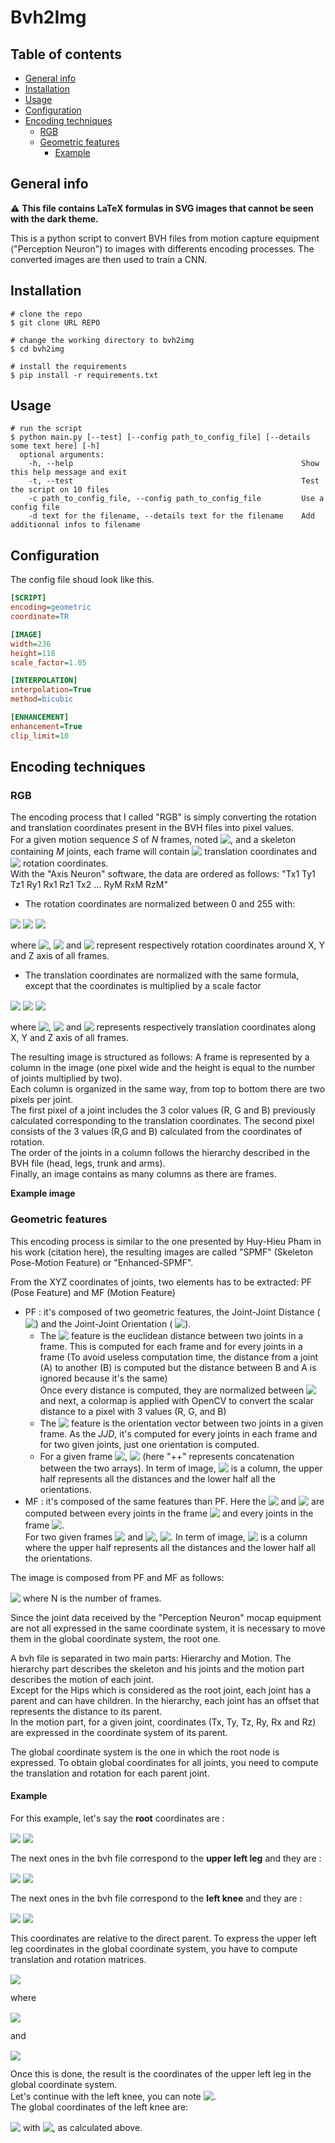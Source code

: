 # Bvh2Img

## Table of contents
  - [General info](#general-info)
  - [Installation](#installation)
  - [Usage](#usage)
  - [Configuration](#configuration)
  - [Encoding techniques](#encoding-techniques)
    - [RGB](#rgb)
    - [Geometric features](#geometric-features)
      - [Example](#example)

## General info
:warning: **This file contains LaTeX formulas in SVG images that cannot be seen with the dark theme.**  
  
This is a python script to convert BVH files from motion capture equipment ("Perception Neuron") to images with differents encoding processes.
The converted images are then used to train a CNN. 

## Installation

```console
# clone the repo
$ git clone URL REPO

# change the working directory to bvh2img
$ cd bvh2img

# install the requirements
$ pip install -r requirements.txt
```

## Usage
  
```console
# run the script
$ python main.py [--test] [--config path_to_config_file] [--details some text here] [-h]
  optional arguments:
    -h, --help                                                   Show this help message and exit
    -t, --test                                                   Test the script on 10 files
    -c path_to_config_file, --config path_to_config_file         Use a config file
    -d text for the filename, --details text for the filename    Add additionnal infos to filename

```

## Configuration
  
The config file shoud look like this.  
```ini
[SCRIPT]
encoding=geometric
coordinate=TR

[IMAGE]
width=236
height=118
scale_factor=1.05

[INTERPOLATION]
interpolation=True
method=bicubic

[ENHANCEMENT]
enhancement=True
clip_limit=10
```
## Encoding techniques

### RGB

The encoding process that I called "RGB" is simply converting the rotation and translation coordinates present in the BVH files into pixel values.  
For a given motion sequence $S$ of $N$ frames, noted <!-- $S=\{F1, F2, ..., Fn\}$ --> <img style="transform: translateY(0.1em); background: white;" src=".\svg\IRxiekngcy.svg">, and a skeleton containing $M$ joints, each frame will contain <!-- $3*M$ --> <img style="transform: translateY(0.1em); background: white;" src=".\svg\bAiUSxjBQX.svg"> translation coordinates and <!-- $3*M$ --> <img style="transform: translateY(0.1em); background: white;" src=".\svg\44DiUgEmuJ.svg"> rotation coordinates.  
With the "Axis Neuron" software, the data are ordered as follows:
"Tx1 Ty1 Tz1 Ry1 Rx1 Rz1 Tx2 ... RyM RxM RzM"

* The rotation coordinates are normalized between 0 and 255 with:  
<!-- $R = 255 * \frac{(Rx - min(X_{rot}))}{(max(X_{rot})-min(X_{rot}))}$ --> <img style="transform: translateY(0.1em); background: white;" src=".\svg\sSlZq0DByx.svg">  
<!-- $G = 255 * \frac{(Ry - min(Y_{rot}))}{(max(Y_{rot})-min(Y_{rot}))}$ --> <img style="transform: translateY(0.1em); background: white;" src=".\svg\zybr85aPMF.svg">  
<!-- $B = 255 * \frac{(Rz - min(Z_{rot}))}{(max(Z_{rot})-min(Z_{rot}))}$ --> <img style="transform: translateY(0.1em); background: white;" src=".\svg\2X7GXFypA1.svg">    
where <!-- $X_{rot}$ --> <img style="transform: translateY(0.1em); background: white;" src=".\svg\uuvdlwxc6J.svg">, <!-- $Y_{rot}$ --> <img style="transform: translateY(0.1em); background: white;" src=".\svg\KoKBHWg1o4.svg"> and <!-- $Z_{rot}$ --> <img style="transform: translateY(0.1em); background: white;" src=".\svg\X9OYxJmwEi.svg"> represent respectively rotation coordinates around X, Y and Z axis of all frames.

* The translation coordinates are normalized with the same formula, except that the coordinates is multiplied by a scale factor  
<!-- $R = 255 * \frac{(Tx*Scale - min(X_{tra}))}{(max(X_{tra})-min(X_{tra}))}$ --> <img style="transform: translateY(0.1em); background: white;" src=".\svg\WcIQ8vZ5Wa.svg">  
<!-- $G = 255 * \frac{(Ty*Scale - min(Y_{tra}))}{(max(Y_{tra})-min(Y_{tra}))}$ --> <img style="transform: translateY(0.1em); background: white;" src=".\svg\zsTIx4UL7x.svg">  
<!-- $B = 255 * \frac{(Tz*Scale - min(Z_{tra}))}{(max(Z_{tra})-min(Z_{tra}))}$ --> <img style="transform: translateY(0.1em); background: white;" src=".\svg\nbWe3sg8WI.svg">  
where <!-- $X_{tra}$ --> <img style="transform: translateY(0.1em); background: white;" src=".\svg\ge60q32t1b.svg">, <!-- $Y_{tra}$ --> <img style="transform: translateY(0.1em); background: white;" src=".\svg\LWVKpTWX5f.svg"> and <!-- $Z_{tra}$ --> <img style="transform: translateY(0.1em); background: white;" src=".\svg\BKm1yqXuAS.svg"> represents respectively translation coordinates along X, Y and Z axis of all frames.

The resulting image is structured as follows: 
A frame is represented by a column in the image (one pixel wide and the height is equal to the number of joints multiplied by two).  
Each column is organized in the same way, from top to bottom there are two pixels per joint.  
The first pixel of a joint includes the 3 color values (R, G and B) previously calculated corresponding to the translation coordinates. The second pixel consists of the 3 values (R,G and B) calculated from the coordinates of rotation.  
The order of the joints in a column follows the hierarchy described in the BVH file (head, legs, trunk and arms).  
Finally, an image contains as many columns as there are frames. 

**Example image**  

### Geometric features

This encoding process is similar to the one presented by Huy-Hieu Pham in his work (citation here), the resulting images are called "SPMF" (Skeleton Pose-Motion Feature) or "Enhanced-SPMF".  

From the XYZ coordinates of joints, two elements has to be extracted: PF (Pose Feature) and MF (Motion Feature)  

* PF : it's composed of two geometric features, the Joint-Joint Distance (<!-- $JJD$ --> <img style="transform: translateY(0.1em); background: white;" src=".\svg\1QYuNMvBTX.svg">) and the Joint-Joint Orientation (<!-- $JJO$ --> <img style="transform: translateY(0.1em); background: white;" src=".\svg\oiTqg289Pv.svg">).  
  * The <!-- $JJD$ --> <img style="transform: translateY(0.1em); background: white;" src=".\svg\HLIIIs2BCv.svg"> feature is the euclidean distance between two joints in a frame. This is computed for each frame and for every joints in a frame (To avoid useless computation time, the distance from a joint (A) to another (B) is computed but the distance between B and A is ignored because it's the same)  
  Once every distance is computed, they are normalized between <!-- $[0;255]$ --> <img style="transform: translateY(0.1em); background: white;" src=".\svg\cABgCIsY8u.svg"> and next, a colormap is applied with OpenCV to convert the scalar distance to a pixel with 3 values (R, G, and B) 
  * The <!-- $JJO$ --> <img style="transform: translateY(0.1em); background: white;" src=".\svg\5i9v45zOdC.svg"> feature is the orientation vector between two joints in a given frame. As the $JJD$, it's computed for every joints in each frame and for two given joints, just one orientation is computed.  
  * For a given frame <!-- $t$ --> <img style="transform: translateY(0.1em); background: white;" src=".\svg\1g820ZjlbF.svg">, <!-- $PF^t=[JJD^t ++ JJO^t]$ --> <img style="transform: translateY(0.1em); background: white;" src=".\svg\4kKYXcpb0s.svg"> (here "++" represents concatenation between the two arrays). In term of image, <!-- $PF^t$ --> <img style="transform: translateY(0.1em); background: white;" src=".\svg\YxzxG3WkOj.svg"> is a column, the upper half represents all the distances and the lower half all the orientations.
* MF : it's composed of the same features than PF. Here the <!-- $JJD$ --> <img style="transform: translateY(0.1em); background: white;" src=".\svg\CjCMNwJtyJ.svg"> and <!-- $JJO$ --> <img style="transform: translateY(0.1em); background: white;" src=".\svg\C4GGdRQox0.svg"> are computed between every joints in the frame <!-- $t$ --> <img style="transform: translateY(0.1em); background: white;" src=".\svg\wTcsGCU09t.svg"> and every joints in the frame <!-- $t+1$ --> <img style="transform: translateY(0.1em); background: white;" src=".\svg\fG1Cm6Uoz4.svg">.  
  For two given frames <!-- $t$ --> <img style="transform: translateY(0.1em); background: white;" src=".\svg\l0rK61rjAr.svg"> and <!-- $t+1$ --> <img style="transform: translateY(0.1em); background: white;" src=".\svg\ZtMHglkJLx.svg">, <!-- $MF^{t->t+1}=[JJD^{t,t+1} ++ JJO^{t,t+1}]$ --> <img style="transform: translateY(0.1em); background: white;" src=".\svg\u5rgrwtgnl.svg">. In term of image, <!-- $MF^{t->t+1}$ --> <img style="transform: translateY(0.1em); background: white;" src=".\svg\MrkoofV7aC.svg"> is a column where the upper half represents all the distances and the lower half all the orientations.  
  
The image is composed from PF and MF as follows:
<!-- $SPMF=[PF^1 ++ MF^{1->2} ++ PF^2 ++ ... ++ MF^{N-1->N} ++ PF^N]$ --> <img style="transform: translateY(0.1em); background: white;" src=".\svg\F5u1IL95Bb.svg"> where N is the number of frames.  

Since the joint data received by the "Perception Neuron" mocap equipment are not all expressed in the same coordinate system, it is necessary to move them in the global coordinate system, the root one.  

A bvh file is separated in two main parts: Hierarchy and Motion. The hierarchy part describes the skeleton and his joints and the motion part describes the motion of each joint.    
Except for the Hips which is considered as the root joint, each joint has a parent and can have children.
In the hierarchy, each joint has an offset that represents the distance to its parent.  
In the motion part, for a given joint, coordinates (Tx, Ty, Tz, Ry, Rx and Rz) are expressed in the coordinate system of its parent.  

The global coordinate system is the one in which the root node is expressed. To obtain global coordinates for all joints, you need to compute the translation and rotation for each parent joint.  
  
#### Example
  
For this example, let's say the **root** coordinates are :  
<!-- $Tx_{root}=0.000000\ ;\ Ty_{root}=93.019646\ ;\ Tz_{root}=0.000000\ ;$ --> <img style="transform: translateY(0.1em); background: white;" src=".\svg\6CRnww74gN.svg">  
<!-- $Rx_{root}=0.000000\ ;\ Ry_{root}=101.470901\ ;\ Rz_{root}=0.000000\ ;$ --> <img style="transform: translateY(0.1em); background: white;" src=".\svg\lzzdw5STVw.svg">    
  
The next ones in the bvh file correspond to the **upper left leg** and they are :  
<!-- $Tx_{ull}=-9.250000\ ;\ Ty_{ull}=-1.589645\ ;\ Tz_{ull}=0.000000\ ;$ --> <img style="transform: translateY(0.1em); background: white;" src=".\svg\t90ImEeasI.svg">  
<!-- $Rx_{ull}=0.000000\ ;\ Ry_{ull}=0.000000\ ;\ Rz_{ull}=0.000000\ ;$ --> <img style="transform: translateY(0.1em); background: white;" src=".\svg\iVXStkd90M.svg">  
  
The next ones in the bvh file correspond to the **left knee** and they are :  
<!-- $Tx_{lk}=0.000000\ ;\ Ty_{lk}=-41.870003\ ;\ Tz_{lk}=0.000000\ ;$ --> <img style="transform: translateY(0.1em); background: white;" src=".\svg\LIJcj8M2cC.svg">  
<!-- $Rx_{lk}=0.000000\ ;\ Ry_{lk}=0.000000\ ;\ Rz_{lk}=0.000000\ ;$ --> <img style="transform: translateY(0.1em); background: white;" src=".\svg\p1XBqrbcrt.svg">
    
This coordinates are relative to the direct parent. To express the upper left leg coordinates in the global coordinate system, you have to compute translation and rotation matrices.  

<!-- $\ce{^{R_G}_{}P_{ull}} = \begin{bmatrix}
x_{ull} \\
y_{ull} \\
z_{ull} \\
1
\end{bmatrix} = \ce{^{R_G}_{R_{root}}T} * \ce{^{R_G}_{R_{root}}R} * \ce{^{R_root}_{}P_{ull}}$ --> <img style="transform: translateY(0.1em); background: white;" src=".\svg\lk1SvMaPsD.svg">
  
where  
<!-- $
\ce{^{R_G}_{R_{root}}T} = 
\begin{bmatrix}
1 & 0 & 0 & Tx_{root} \\
0 & 1 & 0 & Ty_{root} \\
0 & 0 & 1 & Tz_{root} \\
0 & 0 & 0 & 1
\end{bmatrix}$ --> <img style="transform: translateY(0.1em); background: white;" src=".\svg\BqQLeEUkIX.svg">    
and   
<!-- $\ce{^{R_G}_{R_{root}}R} =  \begin{bmatrix}cos(Ry_{root}) & 0 & sin(Ry_{root}) & 0 \\0 & 1 & 0 & 0 \\-sin(Ry_{root}) & 0 & cos(Ry_{root}) & 0 \\0 & 0 & 0 & 1\end{bmatrix} * \begin{bmatrix}1 & 0 & 0 & 0 \\0 & cos(Rx_{root}) & -sin(Rx_{root}) & 0 \\0 & sin(Rx_{root}) & cos(Rx_{root}) & 0 \\0 & 0 & 0 & 1\end{bmatrix} * \begin{bmatrix}cos(Rz_{root}) & -sin(Rz_{root}) & 0 & 0 \\sin(Rz_{root}) & cos(Rz_{root}) & 0 & 0 \\0 & 0 & 1 & 0 \\0 & 0 & 0 & 1\end{bmatrix}$ --> <img style="transform: translateY(0.1em); background: white;" src=".\svg\OG1UPzGvCH.svg">

Once this is done, the result is the coordinates of the upper left leg in the global coordinate system.  
Let's continue with the left knee, you can note <!-- $\ce{^{R_G}_{R_{root}}H} = \ce{^{R_G}_{R_{root}}T} * \ce{^{R_G}_{R_{root}}R}$ --> <img style="transform: translateY(0.1em); background: white;" src=".\svg\bEJVBXsI0z.svg">.  
The global coordinates of the left knee are:  
  
<!-- $\ce{^{R_G}_{}P_{lk}} = \begin{bmatrix}
x_{lk} \\
y_{lk} \\
z_{lk} \\
1
\end{bmatrix} = \ce{^{R_G}_{R_{root}}H} * \ce{^{R_root}_{R_{ull}}H} * \ce{^{R_ull}_{}P_{lk}}$ --> <img style="transform: translateY(0.1em); background: white;" src=".\svg\8DnUBchaEg.svg"> with <!-- $\ce{^{R_root}_{R_{ull}}H}=\ce{^{R_root}_{R_{ull}}T} * \ce{^{R_root}_{R_{ull}}R}$ --> <img style="transform: translateY(0.1em); background: white;" src=".\svg\xoCMBZ6Erh.svg">, as calculated above.

